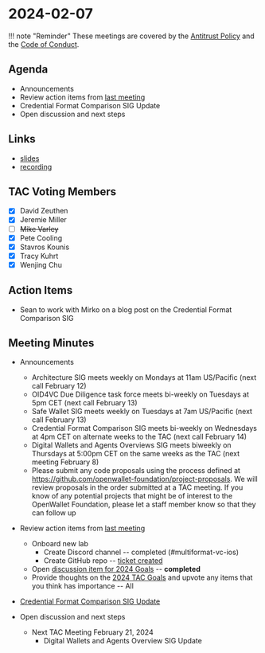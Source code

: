 # 2024-02-07

!!! note "Reminder"
    These meetings are covered by the [Antitrust Policy](../../governance/antitrust.md) and the [Code of Conduct](../../governance/code-of-conduct.md).

## Agenda
- Announcements
- Review action items from [last meeting](./2024-01-24.md/#action-items)
- Credential Format Comparison SIG Update
- Open discussion and next steps

## Links
- [slides](https://docs.google.com/presentation/d/1FnegQ8sywiRO13_y-SSev9hFdQ2h7uCHvRWoQ-ZuQSk/edit?usp=sharing)
- [recording](https://zoom.us/rec/share/ijAD267TBIEaldfhmnN-2UjYpcZe3QkoaU-OthrK4TRmOxHs55AzepP8mJSnCnmP.MNHpxJ2TeoXiyTR9)

## TAC Voting Members

- [x] David Zeuthen
- [x] Jeremie Miller
- [ ] ~~Mike Varley~~
- [x] Pete Cooling
- [x] Stavros Kounis
- [x] Tracy Kuhrt
- [x] Wenjing Chu

## Action Items
- Sean to work with Mirko on a blog post on the Credential Format Comparison SIG

## Meeting Minutes
- Announcements
    - Architecture SIG  meets weekly on Mondays at 11am US/Pacific (next call February 12)
    - OID4VC Due Diligence task force meets bi-weekly on Tuesdays at 5pm CET (next call February 13)
    - Safe Wallet SIG meets weekly on Tuesdays at 7am US/Pacific (next call February 13)
    - Credential Format Comparison SIG meets bi-weekly on Wednesdays at 4pm CET on alternate weeks to the TAC (next call February 14)
    - Digital Wallets and Agents Overviews SIG meets biweekly on Thursdays at 5:00pm CET on the same weeks as the TAC (next meeting February 8)
    - Please submit any code proposals using the process defined at https://github.com/openwallet-foundation/project-proposals. We will review proposals in the order submitted at a TAC meeting. If you know of any potential projects that might be of interest to the OpenWallet Foundation, please let a staff member know so that they can follow up

- Review action items from [last meeting](./2024-01-24.md#action-items)
    - Onboard new lab
        - Create Discord channel -- completed (#multiformat-vc-ios)
        - Create GitHub repo -- [ticket created](https://github.com/openwallet-foundation/tac/issues/103)
    - Open [discussion item for 2024 Goals](https://github.com/openwallet-foundation/tac/discussions/102) -- **completed**
    - Provide thoughts on the [2024 TAC Goals](https://github.com/openwallet-foundation/tac/discussions/102) and upvote any items that you think has importance -- All

- [Credential Format Comparison SIG Update](https://docs.google.com/presentation/d/1FnegQ8sywiRO13_y-SSev9hFdQ2h7uCHvRWoQ-ZuQSk/edit#slide=id.g2b730f058ff_0_0)

- Open discussion and next steps
    - Next TAC Meeting February 21, 2024
        - Digital Wallets and Agents Overview SIG Update

